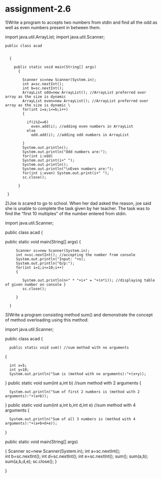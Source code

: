 # assignment-2.6


1)Write a program to accepts two numbers from stdin and find all the odd as well as even numbers present in between them.


   import java.util.ArrayList; import java.util.Scanner;
   
   
    public class acad 
    
    
      {
      
        public static void main(String[] args) 
          { 
          
            Scanner sc=new Scanner(System.in); 
            int a=sc.nextInt();
            int b=sc.nextInt();
            ArrayList odd=new ArrayList(); //ArrayList preferred over array as the size is dynamic 
            ArrayList even=new ArrayList(); //ArrayList preferred over array as the size is dynamic \
            for(int i=a;i<=b;i++) 
            { 
            
              if(i%2==0) 
                even.add(i); //adding even numbers in ArrayList 
              else 
                odd.add(i); //adding odd numbers in ArrayList 
                
            } 
            System.out.println(); 
            System.out.println("Odd numbers are:"); 
            for(int i:odd) 
            System.out.print(i+" "); 
            System.out.println(); 
            System.out.println("\nEven numbers are:"); 
            for(int i:even) System.out.print(i+" "); 
            sc.close(); 
            
          } 
          
     }

2)Joe is scared to go to school. When her dad asked the reason, joe said she is unable to complete the task given by her teacher. The task was to find the “first 10 multiples” of the number entered from stdin.


import java.util.Scanner;

public class acad 
{ 

   public static void main(String[] args) 
      { 
      
         Scanner sc=new Scanner(System.in); 
         int n=sc.nextInt(); //accepting the number from console 
         System.out.println("Input: "+n); 
         System.out.println("O/p:"); 
         for(int i=1;i<=10;i++) 
         { 
         
            System.out.println(n+" * "+i+" = "+(n*i)); //displaying table of given number on console } 
            sc.close(); 
            
         } 
         
      }


3)Write a program consisting method sum() and demonstrate the concept of method overloading using this method.

import java.util.Scanner;

public class acad 
   { 
   
      public static void sum() //sum method with no arguments 
   { 
   
      int x=5; 
      int y=10; 
      System.out.println("Sum is (method with no arguments):"+(x+y)); 
   } 
     public static void sum(int a,int b) //sum method with 2 arguments
   { 
   
      System.out.println("Sum of first 2 numbers is (method with 2 arguments):"+(a+b)); 
   } 
   public static void sum(int a,int b,int d,int e) //sum method with 4 arguments
   { 
   
      System.out.println("Sum of all 3 numbers is (method with 4 arguments):"+(a+b+d+e)); 
   }

public static void main(String[] args)

{
     Scanner sc=new Scanner(System.in);
     int a=sc.nextInt();      
     int b=sc.nextInt();
     int d=sc.nextInt();
     int e=sc.nextInt();
     sum();
     sum(a,b);
     sum(a,b,d,e);
     sc.close();
} 

}
